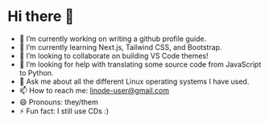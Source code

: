 # Hi there 👋



- 🔭 I’m currently working on writing a github profile guide. 
- 🌱 I’m currently learning Next.js, Tailwind CSS, and Bootstrap. 
- 👯 I’m looking to collaborate on building VS Code themes!
- 🤔 I’m looking for help with translating some source code from JavaScript to Python. 
- 💬 Ask me about all the different Linux operating systems I have used.
- 📫 How to reach me: linode-user@gmail.com
- 😄 Pronouns: they/them
- ⚡ Fun fact: I still use CDs :)
